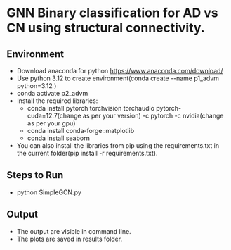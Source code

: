# GNN Binary classification for AD vs CN using structural connectivity.

## Environment
- Download anaconda for python https://www.anaconda.com/download/
- Use python 3.12 to create environment(conda create --name p1_advm python=3.12 )
- conda activate p2_advm
- Install the required libraries:
    - conda install pytorch torchvision torchaudio pytorch-cuda=12.7(change as per your version) -c pytorch -c nvidia(change as per your gpu)
    - conda install conda-forge::matplotlib
    - conda install seaborn
- You can also install the libraries from pip using the requirements.txt in the current folder(pip install -r requirements.txt).


## Steps to Run
- python SimpleGCN.py

## Output
- The output are visible in command line.
- The plots are saved in results folder.
